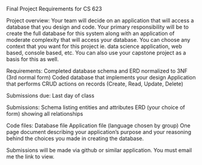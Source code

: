 Final Project Requirements for CS 623

Project overview: Your team will decide on an application that will access a database that you design
and code. Your primary responsibility will be to create the full database for this system along with an
application of moderate complexity that will access your database. You can choose any context that you
want for this project ie. data science application, web based, console based, etc. You can also use your
capstone project as a basis for this as well.


Requirements:
Completed database schema and ERD normalized to 3NF (3rd normal form)
Coded database that implements your design
Application that performs CRUD actions on records (Create, Read, Update, Delete)


Submissions due: Last day of class

Submissions:
Schema listing entities and attributes
ERD (your choice of form) showing all relationships

Code files:
      Database file
      Application file (language chosen by group)
One page document describing your application’s purpose and your reasoning behind the choices you
made in creating the database.

Submissions will be made via github or similar application. You must email me the link to view.
